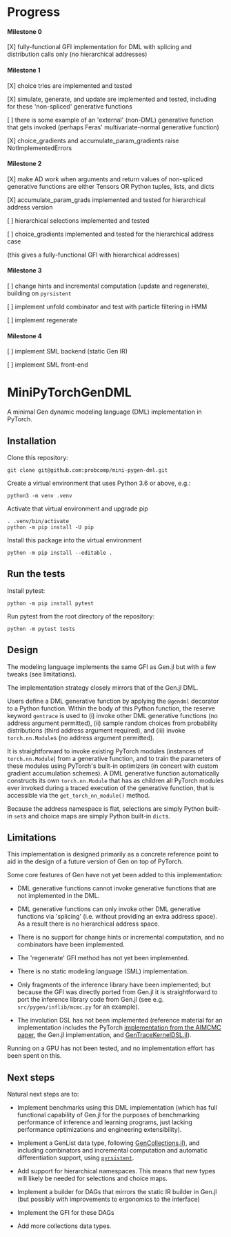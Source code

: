 # Progress

#### Milestone 0

[X] fully-functional GFI implementation for DML with splicing and distribution calls only (no hierarchical addresses)

#### Milestone 1 

[X] choice tries are implemented and tested

[X] simulate, generate, and update are implemented and tested, including for these 'non-spliced' generative functions

[  ] there is some example of an 'external' (non-DML) generative function that gets invoked (perhaps Feras' multivariate-normal generative function)

[X] choice_gradients and accumulate_param_gradients raise NotImplementedErrors

#### Milestone 2

[X] make AD work when arguments and return values of non-spliced generative functions are either Tensors OR Python tuples, lists, and dicts

[X] accumulate_param_grads implemented and tested for hierarchical address version

[  ] hierarchical selections implemented and tested

[  ] choice_gradients implemented and tested for the hierarchical address case

(this gives a fully-functional GFI with hierarchical addresses)

#### Milestone 3

[  ] change hints and incremental computation (update and regenerate), building on `pyrsistent`

[  ] implement unfold combinator and test with particle filtering in HMM

[  ] implement regenerate

#### Milestone 4

[  ] implement SML backend (static Gen IR)

[  ] implement SML front-end

# MiniPyTorchGenDML

A minimal Gen dynamic modeling language (DML) implementation in PyTorch.

## Installation
Clone this repository:
```
git clone git@github.com:probcomp/mini-pygen-dml.git
```
Create a virtual environment that uses Python 3.6 or above, e.g.:
```
python3 -m venv .venv
```
Activate that virtual environment and upgrade pip
```
. .venv/bin/activate
python -m pip install -U pip
```
Install this package into the virtual environment
```
python -m pip install --editable .
```

## Run the tests
Install pytest:
```
python -m pip install pytest
```
Run pytest from the root directory of the repository:
```
python -m pytest tests
```

## Design

The modeling language implements the same GFI as Gen.jl but with a few tweaks (see limitations).

The implementation strategy closely mirrors that of the Gen.jl DML.

Users define a DML generative function by applying the `@gendml` decorator to a Python function.
Within the body of this Python function, the reserve keyword `gentrace` is used to (i) invoke other DML generative functions (no address argument permitted), (ii) sample random choices from probability distributions (third address argument required), and (iii) invoke `torch.nn.Module`s (no address argument permitted).

It is straightforward to invoke existing PyTorch modules (instances of `torch.nn.Module`) from a generative function, and to train the parameters of these modules using PyTorch's built-in optimizers (in concert with custom gradient accumulation schemes).
A DML generative function automatically constructs its own `torch.nn.Module` that has as children all PyTorch modules ever invoked during a traced execution of the generative function, that is accessible via the `get_torch_nn_module()` method.

Because the address namespace is flat, selections are simply Python built-in `set`s and choice maps are simply Python built-in `dict`s.

## Limitations

This implementation is designed primarily as a concrete reference point to aid in the design of a future version of Gen on top of PyTorch.

Some core features of Gen have not yet been added to this implementation:

- DML generative functions cannot invoke generative functions that are not implemented in the DML.

- DML generative functions can only invoke other DML generative functions via 'splicing' (i.e. without providing an extra address space). As a result there is no hierarchical address space.

- There is no support for change hints or incremental computation, and no combinators have been implemented.

- The 'regenerate' GFI method has not yet been implemented.

- There is no static modeling language (SML) implementation.

- Only fragments of the inference library have been implemented; but because the GFI was directly ported from Gen.jl it is straightforward to port the inference library code from Gen.jl (see e.g. `src/pygen/inflib/mcmc.py` for an example).

- The involution DSL has not been implemented (reference material for an implementation includes the PyTorch [implementation from the AIMCMC paper](https://github.com/probcomp/autoimcmc), the Gen.jl implementation, and [GenTraceKernelDSL.jl](https://github.com/probcomp/GenTraceKernelDSL.jl)).

Running on a GPU has not been tested, and no implementation effort has been spent on this.

## Next steps

Natural next steps are to:

- Implement benchmarks using this DML implementation (which has full functional capability of Gen.jl for the purposes of benchmarking performance of inference and learning programs, just lacking performance optimizations and engineering extensibility).

- Implement a GenList data type, following [GenCollections.jl](https://github.com/probcomp/GenCollections.jl)), and including combinators and incremental computation and automatic differentiation support, using [`pyrsistent`](https://github.com/tobgu/pyrsistent).

- Add support for hierarchical namespaces. This means that new types will likely be needed for selections and choice maps.

- Implement a builder for DAGs that mirrors the static IR builder in Gen.jl (but possibly with improvements to ergonomics to the interface)

- Implement the GFI for these DAGs

- Add more collections data types.
